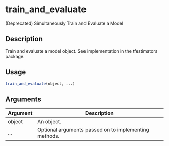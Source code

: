 # train_and_evaluate


(Deprecated) Simultaneously Train and Evaluate a Model




## Description

Train and evaluate a model object. See implementation in the
tfestimators package.





## Usage
```r
train_and_evaluate(object, ...)
```




## Arguments


Argument      |Description
------------- |----------------
object | An  object.
... | Optional arguments passed on to implementing methods.







